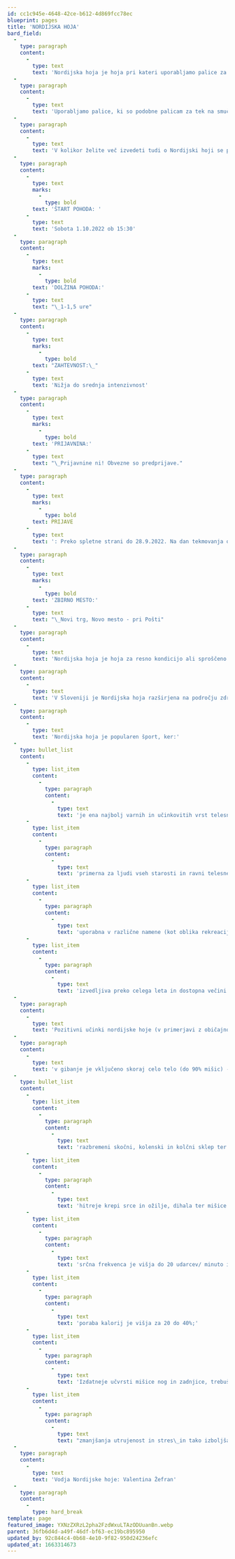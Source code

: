 ```yaml
---
id: cc1c945e-4648-42ce-b612-4d869fcc78ec
blueprint: pages
title: 'NORDIJSKA HOJA'
bard_field:
  -
    type: paragraph
    content:
      -
        type: text
        text: 'Nordijska hoja je hoja pri kateri uporabljamo palice za to, da lažje in hitreje hodimo. Ker uporabljamo tudi zgornji del telesa, je hoja bolj učinkovita, saj uporabljamo tudi zgornji del telesa. Na ta način hodimo lažje in hitreje, pri tem pa porabimo več energije.'
  -
    type: paragraph
    content:
      -
        type: text
        text: 'Uporabljamo palice, ki so podobne palicam za tek na smučeh ki so krajše in prilagojene uporabi med hojo in po različnih terenih. Učinkovitost Nordijske hoje je odvisna od palic in predvsem znanja uporabe palic.'
  -
    type: paragraph
    content:
      -
        type: text
        text: 'V kolikor želite več izvedeti tudi o Nordijski hoji se pridružite našemu Nordijskemu pohodu in izvedeli boste marsikatero novo stvar glede Nordijske hoje.'
  -
    type: paragraph
    content:
      -
        type: text
        marks:
          -
            type: bold
        text: 'ŠTART POHODA: '
      -
        type: text
        text: 'Sobota 1.10.2022 ob 15:30'
  -
    type: paragraph
    content:
      -
        type: text
        marks:
          -
            type: bold
        text: 'DOLŽINA POHODA:'
      -
        type: text
        text: "\_1-1,5 ure"
  -
    type: paragraph
    content:
      -
        type: text
        marks:
          -
            type: bold
        text: "ZAHTEVNOST:\_"
      -
        type: text
        text: 'Nižja do srednja intenzivnost'
  -
    type: paragraph
    content:
      -
        type: text
        marks:
          -
            type: bold
        text: 'PRIJAVNINA:'
      -
        type: text
        text: "\_Prijavnine ni! Obvezne so predprijave."
  -
    type: paragraph
    content:
      -
        type: text
        marks:
          -
            type: bold
        text: PRIJAVE
      -
        type: text
        text: ': Preko spletne strani do 28.9.2022. Na dan tekmovanja od 14:30 ure pri Pošti.'
  -
    type: paragraph
    content:
      -
        type: text
        marks:
          -
            type: bold
        text: 'ZBIRNO MESTO:'
      -
        type: text
        text: "\_Novi trg, Novo mesto - pri Pošti"
  -
    type: paragraph
    content:
      -
        type: text
        text: 'Nordijska hoja je hoja za resno kondicijo ali sproščeno zabavo. To je hoja s posebno oblikovanimi palicami. Je odlična aerobna vadba s katero učinkovito izboljšamo telesno pripravljenost ne glede na leta in spol in je ena izmed najbolj dostopnih ter varnih telesnih aktivnosti, izvedljiva vse leto.'
  -
    type: paragraph
    content:
      -
        type: text
        text: 'V Sloveniji je Nordijska hoja razširjena na področju zdravstva v obliki delavnic za izboljšanje in ohranjanje zdravja ljudi, kot dodatna ponudba v termalnih zdraviliščih ter vse bolj v športnih društvih.'
  -
    type: paragraph
    content:
      -
        type: text
        text: 'Nordijska hoja je popularen šport, ker:'
  -
    type: bullet_list
    content:
      -
        type: list_item
        content:
          -
            type: paragraph
            content:
              -
                type: text
                text: 'je ena najbolj varnih in učinkovitih vrst telesne dejavnosti;'
      -
        type: list_item
        content:
          -
            type: paragraph
            content:
              -
                type: text
                text: 'primerna za ljudi vseh starosti in ravni telesne pripravljenosti;'
      -
        type: list_item
        content:
          -
            type: paragraph
            content:
              -
                type: text
                text: 'uporabna v različne namene (kot oblika rekreacije, treninga, terapije ali rehabilitacije);'
      -
        type: list_item
        content:
          -
            type: paragraph
            content:
              -
                type: text
                text: 'izvedljiva preko celega leta in dostopna večini ljudi.'
  -
    type: paragraph
    content:
      -
        type: text
        text: 'Pozitivni učinki nordijske hoje (v primerjavi z običajno hojo):'
  -
    type: paragraph
    content:
      -
        type: text
        text: 'v gibanje je vključeno skoraj celo telo (do 90% mišic) - največji adut nordijske hoje je namreč namerna dodatna obremenitev zgornjega dela telesa, tako da so aktivne skoraj vse mišice;'
  -
    type: bullet_list
    content:
      -
        type: list_item
        content:
          -
            type: paragraph
            content:
              -
                type: text
                text: 'razbremeni skočni, kolenski in kolčni sklep ter hrbtenico;'
      -
        type: list_item
        content:
          -
            type: paragraph
            content:
              -
                type: text
                text: 'hitreje krepi srce in ožilje, dihala ter mišice (rok, trupa in nog);'
      -
        type: list_item
        content:
          -
            type: paragraph
            content:
              -
                type: text
                text: 'srčna frekvenca je višja do 20 udarcev/ minuto in poraba kisika za 25%;'
      -
        type: list_item
        content:
          -
            type: paragraph
            content:
              -
                type: text
                text: 'poraba kalorij je višja za 20 do 40%;'
      -
        type: list_item
        content:
          -
            type: paragraph
            content:
              -
                type: text
                text: 'Izdatneje učvrsti mišice nog in zadnjice, trebušne in hrbtne mišice;'
      -
        type: list_item
        content:
          -
            type: paragraph
            content:
              -
                type: text
                text: "zmanjšanja utrujenost in stres\_in tako izboljša izboljša splošno počutje."
  -
    type: paragraph
    content:
      -
        type: text
        text: 'Vodja Nordijske hoje: Valentina Žefran'
  -
    type: paragraph
    content:
      -
        type: hard_break
template: page
featured_image: YXNzZXRzL2pha2FzdWxuLTAzODUuanBn.webp
parent: 36fb6d4d-a49f-46df-bf63-ec19bc895950
updated_by: 92c844c4-0b68-4e10-9f82-950d24236efc
updated_at: 1663314673
---
```

